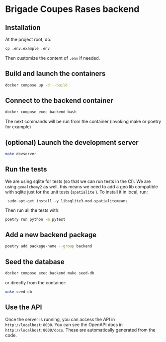 # Brigade Coupes Rases backend

## Installation

At the project root, do:

```bash
cp .env.example .env
```

Then customize the content of `.env` if needed.

## Build and launch the containers
```bash
docker compose up -d --build
```

## Connect to the backend container

```bash
docker compose exec backend bash
```
The next commands will be run from the container (invoking make or poetry for example)

## (optional) Launch the development server

```bash
make devserver
```

## Run the tests

We are using sqlite for tests (so that we can run tests in the CI). We are using `geoalchemy2` as well, this means we need to add a geo lib compatible with sqlite just for the unit tests (`spatialite` ). To install it in local, run:
```
 sudo apt-get install -y libsqlite3-mod-spatialitemeans
```
Then run all the tests with:
```bash
poetry run python -m pytest
```
## Add a new backend package

```bash
poetry add package-name --group backend
```

## Seed the database

```bash
docker compose exec backend make seed-db
```
or directly from the container:

```bash
make seed-db
```

## Use the API

Once the server is running, you can access the API in `http://localhost:8000`.
You can see the OpenAPI docs in `http://localhost:8000/docs`. These are automatically generated from the code.
